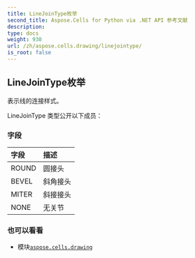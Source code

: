 ```yaml
---
title: LineJoinType枚举
second_title: Aspose.Cells for Python via .NET API 参考文献
description:
type: docs
weight: 930
url: /zh/aspose.cells.drawing/linejointype/
is_root: false
---
```

## LineJoinType枚举
表示线的连接样式。



LineJoinType 类型公开以下成员：

### 字段
|字段|描述|
| :- | :- |
| ROUND |圆接头|
| BEVEL |斜角接头|
| MITER |斜接接头|
| NONE |无关节|



### 也可以看看
* 模块[`aspose.cells.drawing`](..)
